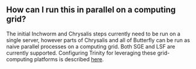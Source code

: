 ## How can I run this in parallel on a computing grid?

The initial Inchworm and Chrysalis steps currently need to be run on a single server, however parts of Chrysalis and all of Butterfly can be run as naive parallel processes on a computing grid. Both SGE and LSF are currently supported. Configuring Trinity for leveraging these grid-computing platforms is described [here](Running-Trinity#grid_conf).
